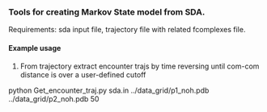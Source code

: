 ### Tools for creating Markov State model from SDA.
Requirements: sda input file, trajectory file with related fcomplexes file.

#### Example usage

1. From trajectory extract encounter trajs by time reversing until com-com distance is over a user-defined cutoff
   
python  Get_encounter_traj.py sda.in ../data_grid/p1_noh.pdb ../data_grid/p2_noh.pdb 50

